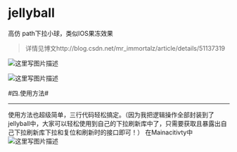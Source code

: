 # jellyball
高仿 path下拉小球，类似IOS果冻效果

>详情见博文http://blog.csdn.net/mr_immortalz/article/details/51137319

![这里写图片描述](http://img.blog.csdn.net/20160412234620074)

![这里写图片描述](http://img.blog.csdn.net/20160412234639818)

#四.使用方法#


----------


使用方法也超级简单，三行代码轻松搞定。（因为我把逻辑操作全部封装到了jellyball中，大家可以轻松使用到自己的下拉刷新库中了，只需要获取且暴露出自己下拉刷新库下拉和复位和刷新时的接口即可！）
在Mainacitivty中
![这里写图片描述](http://img.blog.csdn.net/20160412231438109)
